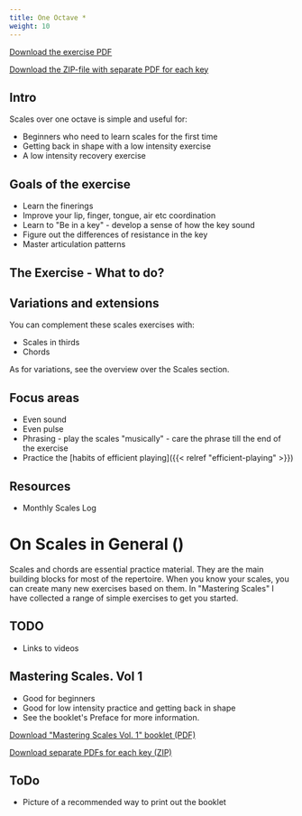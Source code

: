 ```yaml
---
title: One Octave *
weight: 10
---
```


[Download the exercise PDF](./one-octave-scales-all-keys.pdf)

[Download the ZIP-file with separate PDF for each key](./one-octave-scales-all-keys-separate-files.zip)

## Intro

Scales over one octave is simple and useful for:

- Beginners who need to learn scales for the first time
- Getting back in shape with a low intensity exercise
- A low intensity recovery exercise

## Goals of the exercise

- Learn the finerings
- Improve your lip, finger, tongue, air etc coordination
- Learn to "Be in a key" - develop a sense of how the key sound
- Figure out the differences of resistance in the key
- Master articulation patterns

## The Exercise - What to do?

## Variations and extensions

You can complement these scales exercises with:

- Scales in thirds
- Chords

As for variations, see the overview over the Scales section.

## Focus areas

- Even sound
- Even pulse
- Phrasing - play the scales "musically" - care the phrase till the end of the exercise
- Practice the [habits of efficient playing]({{< relref "efficient-playing" >}})

## Resources

- Monthly Scales Log

# On Scales in General ()

Scales and chords are essential practice material. They are the main building blocks for most of the repertoire.
When you know your scales, you can create many new exercises based on them. In "Mastering Scales" I have collected a range of simple exercises to get you started.

## TODO

- Links to videos

## Mastering Scales. Vol 1

- Good for beginners
- Good for low intensity practice and getting back in shape
- See the booklet's Preface for more information.

[Download "Mastering Scales Vol. 1" booklet (PDF)](../mastering-scales/mastering-scales-2021-complete.pdf)

[Download separate PDFs for each key (ZIP)](../mastering-scales/mastering-scales-2021-separate-files.zip)

## ToDo

- Picture of a recommended way to print out the booklet
